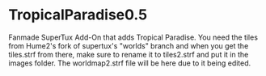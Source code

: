 # TropicalParadise0.5
Fanmade SuperTux Add-On that adds Tropical Paradise. You need the tiles from Hume2's fork of supertux's "worlds" branch and when you get the tiles.strf from there, make sure to rename it to tiles2.strf and put it in the images folder. The worldmap2.strf file will be here due to it being edited.

